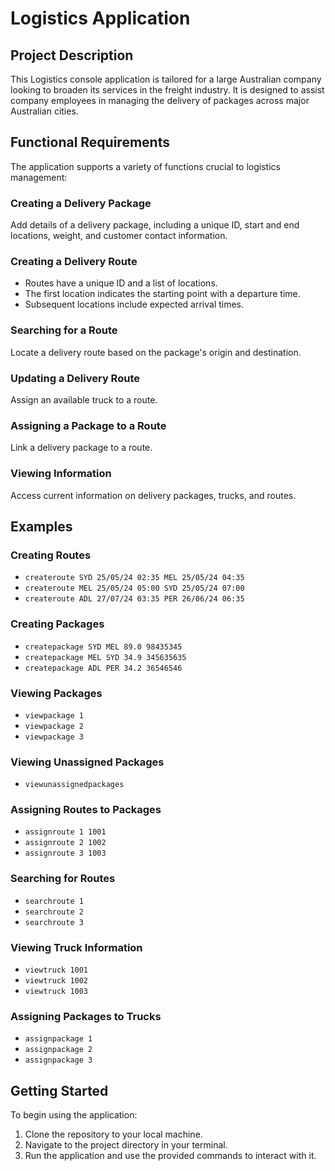 # Logistics Application

## Project Description
This Logistics console application is tailored for a large Australian company looking to broaden its services in the freight industry. It is designed to assist company employees in managing the delivery of packages across major Australian cities.

## Functional Requirements
The application supports a variety of functions crucial to logistics management:

### Creating a Delivery Package
Add details of a delivery package, including a unique ID, start and end locations, weight, and customer contact information.

### Creating a Delivery Route
- Routes have a unique ID and a list of locations.
- The first location indicates the starting point with a departure time.
- Subsequent locations include expected arrival times.

### Searching for a Route
Locate a delivery route based on the package's origin and destination.

### Updating a Delivery Route
Assign an available truck to a route.

### Assigning a Package to a Route
Link a delivery package to a route.

### Viewing Information
Access current information on delivery packages, trucks, and routes.
## Examples

### Creating Routes
- `createroute SYD 25/05/24 02:35 MEL 25/05/24 04:35`
- `createroute MEL 25/05/24 05:00 SYD 25/05/24 07:00`
- `createroute ADL 27/07/24 03:35 PER 26/06/24 06:35`

### Creating Packages
- `createpackage SYD MEL 89.0 98435345`
- `createpackage MEL SYD 34.9 345635635`
- `createpackage ADL PER 34.2 36546546`

### Viewing Packages
- `viewpackage 1`
- `viewpackage 2`
- `viewpackage 3`

### Viewing Unassigned Packages
- `viewunassignedpackages`

### Assigning Routes to Packages
- `assignroute 1 1001`
- `assignroute 2 1002`
- `assignroute 3 1003`

### Searching for Routes
- `searchroute 1`
- `searchroute 2`
- `searchroute 3`

### Viewing Truck Information
- `viewtruck 1001`
- `viewtruck 1002`
- `viewtruck 1003`

### Assigning Packages to Trucks
- `assignpackage 1`
- `assignpackage 2`
- `assignpackage 3`

## Getting Started
To begin using the application:

1. Clone the repository to your local machine.
2. Navigate to the project directory in your terminal.
3. Run the application and use the provided commands to interact with it.
